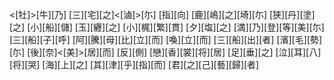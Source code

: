 <[牡]>[牛][乃] [三][宅][之]<[滷]>[尓] [指][向] [鹿][嶋][之][埼][尓] [狭][丹][塗][之] [小][船][儲] [玉][纒][之] [小][梶][繁][貫] [夕][塩][之] [満][乃][登][等][美][尓] [三][船][子][呼] [阿][騰][母][比][立][而] [喚][立][而] [三][船][出][者] [濱][毛][勢][尓] [後][奈]<[美]>[居][而] [反][側] [戀][香][裳][将][居] [足][垂][之] [泣][耳][八][将][哭] [海][上][之] [其][津][乎][指][而] [君][之][己][藝][歸][者]
